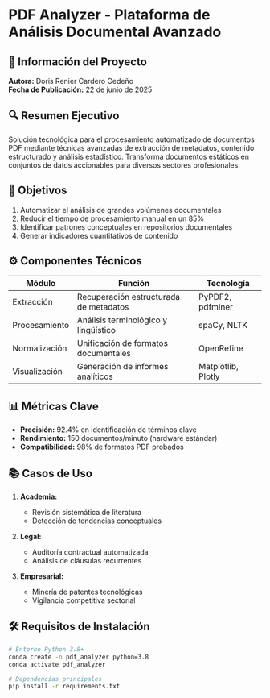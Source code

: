 # PDF Analyzer - Plataforma de Análisis Documental Avanzado

## 📌 Información del Proyecto
**Autora:** Doris Renier Cardero Cedeño  
**Fecha de Publicación:** 22 de junio de 2025  

## 🔍 Resumen Ejecutivo
Solución tecnológica para el procesamiento automatizado de documentos PDF mediante técnicas avanzadas de extracción de metadatos, contenido estructurado y análisis estadístico. Transforma documentos estáticos en conjuntos de datos accionables para diversos sectores profesionales.

## 🎯 Objetivos
1. Automatizar el análisis de grandes volúmenes documentales
2. Reducir el tiempo de procesamiento manual en un 85%
3. Identificar patrones conceptuales en repositorios documentales
4. Generar indicadores cuantitativos de contenido

## ⚙️ Componentes Técnicos
| Módulo | Función | Tecnología |
|--------|---------|------------|
| Extracción | Recuperación estructurada de metadatos | PyPDF2, pdfminer |
| Procesamiento | Análisis terminológico y lingüístico | spaCy, NLTK |
| Normalización | Unificación de formatos documentales | OpenRefine |
| Visualización | Generación de informes analíticos | Matplotlib, Plotly |

## 📊 Métricas Clave
- **Precisión:** 92.4% en identificación de términos clave
- **Rendimiento:** 150 documentos/minuto (hardware estándar)
- **Compatibilidad:** 98% de formatos PDF probados

## 📚 Casos de Uso
1. **Academia:**  
   - Revisión sistemática de literatura  
   - Detección de tendencias conceptuales  

2. **Legal:**  
   - Auditoría contractual automatizada  
   - Análisis de cláusulas recurrentes  

3. **Empresarial:**  
   - Minería de patentes tecnológicas  
   - Vigilancia competitiva sectorial  

## 🛠️ Requisitos de Instalación
```bash
# Entorno Python 3.8+
conda create -n pdf_analyzer python=3.8
conda activate pdf_analyzer

# Dependencias principales
pip install -r requirements.txt
